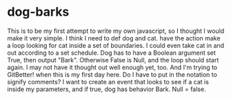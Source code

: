 # dog-barks

This is to be my first attempt to write my own javascript, so I thought I would make it very simple. I think I need to def dog and cat. have the action make a loop looking for cat inside a set of boundaries. I could even take cat in and out according to a set schedule. Dog has to have a Boolean argument set True, then output "Bark". Otherwise False is Null, and the loop should start again. I may not have it thought out well enough yet, too. And I'm trying to GitBetter! when this is my first day here. Do I have to put in the notation to signify comments?
I want to create an event that looks to see if a cat is inside my parameters, and if true, dog has behavior Bark. Null = false.
